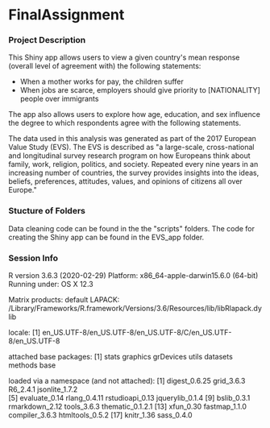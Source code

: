 # FinalAssignment

### Project Description

This Shiny app allows users to view a given country's mean response (overall level of agreement with) the following statements: 

- When a mother works for pay, the children suffer
- When jobs are scarce, employers should give priority to [NATIONALITY] people over immigrants

The app also allows users to explore how age, education, and sex influence the degree to which respondents agree with the following statements.

The data used in this analysis was generated as part of the 2017 European Value Study (EVS). 
The EVS is described as "a large-scale, cross-national and longitudinal survey research program on how 
Europeans think about family, work, religion, politics, and society. Repeated every nine years in an increasing 
number of countries, the survey provides insights into the ideas, beliefs, preferences, attitudes, values, and 
opinions of citizens all over Europe."

### Stucture of Folders

Data cleaning code can be found in the the "scripts" folders. The code for creating the Shiny app can be found in the EVS_app folder. 

### Session Info

R version 3.6.3 (2020-02-29)
Platform: x86_64-apple-darwin15.6.0 (64-bit)
Running under: OS X  12.3

Matrix products: default
LAPACK: /Library/Frameworks/R.framework/Versions/3.6/Resources/lib/libRlapack.dylib

locale:
[1] en_US.UTF-8/en_US.UTF-8/en_US.UTF-8/C/en_US.UTF-8/en_US.UTF-8

attached base packages:
[1] stats     graphics  grDevices utils     datasets  methods   base     

loaded via a namespace (and not attached):
 [1] digest_0.6.25    grid_3.6.3       R6_2.4.1         jsonlite_1.7.2  
 [5] evaluate_0.14    rlang_0.4.11     rstudioapi_0.13  jquerylib_0.1.4 
 [9] bslib_0.3.1      rmarkdown_2.12   tools_3.6.3      thematic_0.1.2.1
[13] xfun_0.30        fastmap_1.1.0    compiler_3.6.3   htmltools_0.5.2 
[17] knitr_1.36       sass_0.4.0  
